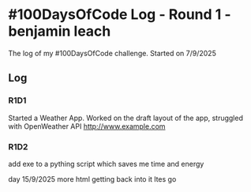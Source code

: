 # #100DaysOfCode Log - Round 1 - benjamin leach

The log of my #100DaysOfCode challenge. Started on 7/9/2025

## Log

### R1D1 
Started a Weather App. Worked on the draft layout of the app, struggled with OpenWeather API http://www.example.com

### R1D2
add exe to a pything script which saves me time and energy

day 15/9/2025 
more html getting back into it ltes go
